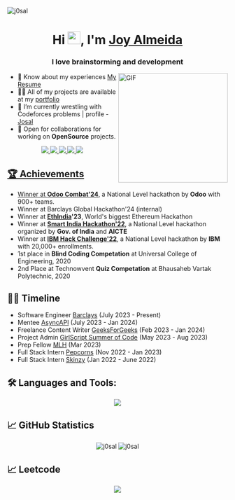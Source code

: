 <p align="left"> <img src="https://komarev.com/ghpvc/?username=j0sal&label=Profile%20views&color=0e75b6&style=flat" alt="j0sal" /> </p>

<h1 align="center">Hi <img src="https://github.com/TheDudeThatCode/TheDudeThatCode/blob/master/Assets/Hi.gif" width="29">, I'm <a href="https://joy-almeida.co/">Joy Almeida</a></h1>
<h3 align="center">I love brainstorming and development</h3>
<img align="right" alt="GIF" src="https://raw.githubusercontent.com/saadeghi/saadeghi/master/dino.gif" width="250"/>

- 📄 Know about my experiences [My Resume](https://drive.google.com/file/d/1H-DR-DiFxH5830lzgW-D_qd-3GP0VJRq/view?usp=sharing)
- 👨‍💻 All of my projects are available at my [portfolio](https://joy-almeida.netlify.app/)
- 🌱 I’m currently wrestling with Codeforces problems | profile - [Josal](https://codeforces.com/profile/Josal)
- 🔭 Open for collaborations for working on **OpenSource** projects.
<!-- - 🔭 I’m currently working on [**Expense Tracker**](https://github.com/J0SAL/Decentralized-Expense-Tracker) -->

<p align="center">
  <a href="https://stackoverflow.com/users/16854651/josal" target="_blank"><img src="https://img.shields.io/badge/StackOverflow-FE7A16?style=flat&logo=stack-overflow&logoColor=white" />
  <a href="https://www.leetcode.com/j0sal" target="blank"><img src="https://img.shields.io/badge/-LeetCode-FFA116?style=flat&logo=LeetCode&logoColor=black" />
  <a href="https://j0sal.hashnode.dev/" target="blank"><img src="https://img.shields.io/badge/Hashnode-2962FF?style=flat&logo=hashnode&logoColor=white" />
  <a href="https://auth.geeksforgeeks.org/user/josal/articles" target="blank"><img src="https://img.shields.io/badge/GeeksforGeeks-298D46?style=flat&logo=geeksforgeeks&logoColor=white" />
  <a href="https://youtube.com/@j0sal" target="blank"><img src="https://img.shields.io/badge/YouTube-%23FF0000.svg?style=flat&logo=YouTube&logoColor=white" />
</p>
  

## 🏆 Achievements
- Winner at **[Odoo Combat'24](https://www.odoo.com/event/odoo-combat-2024-5166/register)**, a National Level hackathon by **Odoo** with 900+ teams.
- Winner at Barclays Global Hackathon'24 (internal)
- Winner at **[EthIndia](https://ethindia.co/)'23**, World's biggest Ethereum Hackathon
- Winner at **[Smart India Hackathon'22](https://www.sih.gov.in/sih2022s)**, a National Level hackathon organized by **Gov. of India** and **AICTE**
- Winner at **[IBM Hack Challenge'22](https://smartinternz.com/ibm-hack-challenge-2022)**, a National Level hackathon by **IBM** with 20,000+ enrollments.
- 1st place in **Blind Coding Competation** at Universal College of Engineering, 2020
- 2nd Place at Technowvent **Quiz Competation** at Bhausaheb Vartak Polytechnic, 2020


<!-- [![@j0sal's Holopin board](https://holopin.me/j0sal)](https://holopin.io/@j0sal) -->

  
## 🏃‍♂️ Timeline
- Software Engineer [Barclays](https://home.barclays/) (July 2023 - Present)
- Mentee [AsyncAPI](https://www.asyncapi.com/) (July 2023 - Jan 2024)
- Freelance Content Writer [GeeksForGeeks](https://www.geeksforgeeks.org/) (Feb 2023 - Jan 2024)
- Project Admin [GirlScript Summer of Code](https://gssoc.girlscript.tech/) (May 2023 - Aug 2023)
- Prep Fellow [MLH](http://fellowship.mlh.io/) (Mar 2023)
- Full Stack Intern [Pepcorns](https://pepcorns.com/) (Nov 2022 - Jan 2023)
- Full Stack Intern [Skinzy](https://skinzy.in/) (Jan 2022 - June 2022)


## 🛠️ Languages and Tools:
<p align="center">
  <a href="https://skillicons.dev">
    <img src="https://skillicons.dev/icons?i=aws,js,py,go,solidity,flask,nextjs,mongodb,tensorflow,postman,git,docker" />
  </a>
</p>


## 📈 GitHub Statistics
<p align="center">
    <img align="center" src="https://github-readme-streak-stats.herokuapp.com/?user=J0SAL&theme=github-dark-blue" alt="j0sal" />
    <img align="center" src="https://github-readme-stats.vercel.app/api?username=J0SAL&theme=github_dark&show_icons=true&locale=en" alt="j0sal" />
</p>

## 📈 Leetcode

<p align="center">
    <a href = 'https://leetcode.com/j0sal/'> <img  align= 'center' src="https://leetcode-stats-six.vercel.app/?username=j0sal&theme=github-dark-blue"/></a>
</p>
